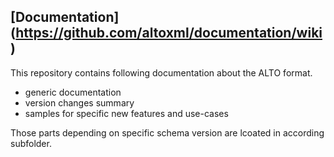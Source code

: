 ## [Documentation] (https://github.com/altoxml/documentation/wiki)

This repository contains following documentation about the ALTO format.
- generic documentation
- version changes summary
- samples for specific new features and use-cases

Those parts depending on specific schema version are lcoated in according subfolder.
